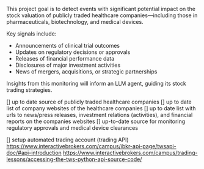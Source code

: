 This project goal is to detect events with significant potential impact on the stock valuation of publicly traded healthcare companies—including those in pharmaceuticals, biotechnology, and medical devices.

Key signals include:

- Announcements of clinical trial outcomes
- Updates on regulatory decisions or approvals
- Releases of financial performance data
- Disclosures of major investment activities
- News of mergers, acquisitions, or strategic partnerships


Insights from this monitoring will inform an LLM agent, guiding its stock trading strategies.


[] up to date source of publicly traded healthcare companies
[] up to date list of company websites of the healthcare companies
[] up to date list with urls to news/press releases, investment relations (activities), and financial reports on the companies websites
[] up-to-date source for monitoring regulatory approvals and medical device clearances


[] setup automated trading account (trading API)
    https://www.interactivebrokers.com/campus/ibkr-api-page/twsapi-doc/#api-introduction
    https://www.interactivebrokers.com/campus/trading-lessons/accessing-the-tws-python-api-source-code/
    
